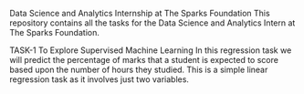 Data Science and Analytics Internship at The Sparks Foundation
This repository contains all the tasks for the Data Science and Analytics Intern at The Sparks Foundation.

TASK-1
To Explore Supervised Machine Learning
In this regression task we will predict the percentage of marks that a student is expected to score based upon the number of hours they studied. This is a simple linear regression task as it involves just two variables.
